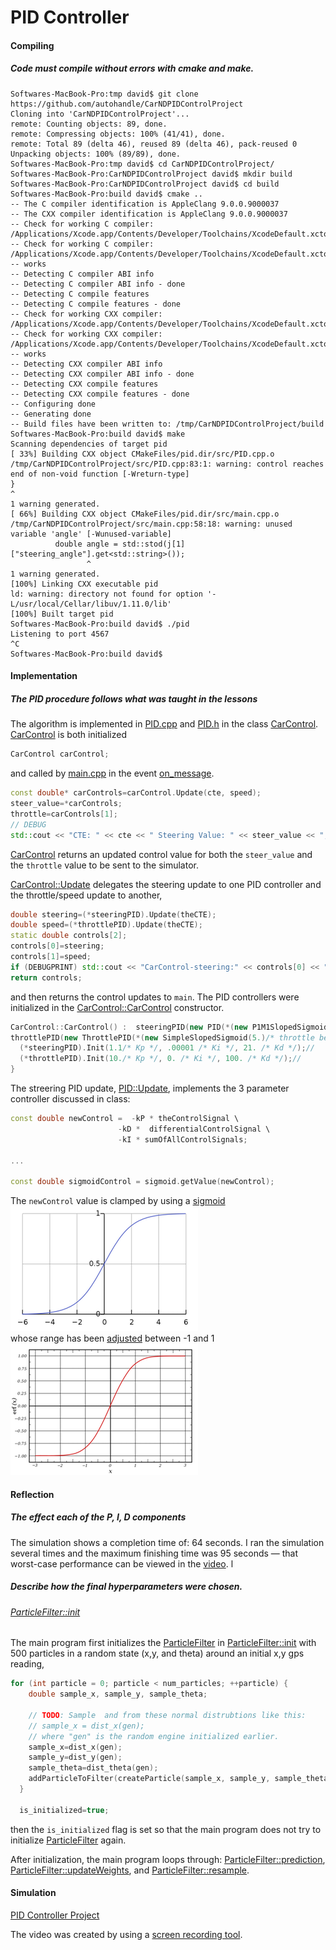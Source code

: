 # PID Controller

#### Compiling
##### Code must compile without errors with cmake and make.

``` shell
Softwares-MacBook-Pro:tmp david$ git clone https://github.com/autohandle/CarNDPIDControlProject
Cloning into 'CarNDPIDControlProject'...
remote: Counting objects: 89, done.
remote: Compressing objects: 100% (41/41), done.
remote: Total 89 (delta 46), reused 89 (delta 46), pack-reused 0
Unpacking objects: 100% (89/89), done.
Softwares-MacBook-Pro:tmp david$ cd CarNDPIDControlProject/
Softwares-MacBook-Pro:CarNDPIDControlProject david$ mkdir build
Softwares-MacBook-Pro:CarNDPIDControlProject david$ cd build
Softwares-MacBook-Pro:build david$ cmake ..
-- The C compiler identification is AppleClang 9.0.0.9000037
-- The CXX compiler identification is AppleClang 9.0.0.9000037
-- Check for working C compiler: /Applications/Xcode.app/Contents/Developer/Toolchains/XcodeDefault.xctoolchain/usr/bin/cc
-- Check for working C compiler: /Applications/Xcode.app/Contents/Developer/Toolchains/XcodeDefault.xctoolchain/usr/bin/cc -- works
-- Detecting C compiler ABI info
-- Detecting C compiler ABI info - done
-- Detecting C compile features
-- Detecting C compile features - done
-- Check for working CXX compiler: /Applications/Xcode.app/Contents/Developer/Toolchains/XcodeDefault.xctoolchain/usr/bin/c++
-- Check for working CXX compiler: /Applications/Xcode.app/Contents/Developer/Toolchains/XcodeDefault.xctoolchain/usr/bin/c++ -- works
-- Detecting CXX compiler ABI info
-- Detecting CXX compiler ABI info - done
-- Detecting CXX compile features
-- Detecting CXX compile features - done
-- Configuring done
-- Generating done
-- Build files have been written to: /tmp/CarNDPIDControlProject/build
Softwares-MacBook-Pro:build david$ make
Scanning dependencies of target pid
[ 33%] Building CXX object CMakeFiles/pid.dir/src/PID.cpp.o
/tmp/CarNDPIDControlProject/src/PID.cpp:83:1: warning: control reaches end of non-void function [-Wreturn-type]
}
^
1 warning generated.
[ 66%] Building CXX object CMakeFiles/pid.dir/src/main.cpp.o
/tmp/CarNDPIDControlProject/src/main.cpp:58:18: warning: unused variable 'angle' [-Wunused-variable]
          double angle = std::stod(j[1]["steering_angle"].get<std::string>());
                 ^
1 warning generated.
[100%] Linking CXX executable pid
ld: warning: directory not found for option '-L/usr/local/Cellar/libuv/1.11.0/lib'
[100%] Built target pid
Softwares-MacBook-Pro:build david$ ./pid
Listening to port 4567
^C
Softwares-MacBook-Pro:build david$
```

#### Implementation
##### The PID procedure follows what was taught in the lessons

The algorithm is implemented in
[PID.cpp](https://github.com/autohandle/CarNDPIDControlProject/blob/master/src/PID.cpp) and [PID.h](https://github.com/autohandle/CarNDPIDControlProject/blob/master/src/PID.h) in the class [CarControl](https://github.com/autohandle/CarNDPIDControlProject/blob/590473f6dcaee40b02275dbb96be24f5be064f0f/src/PID.cpp#L115-L132). [CarControl](https://github.com/autohandle/CarNDPIDControlProject/blob/590473f6dcaee40b02275dbb96be24f5be064f0f/src/PID.cpp#L115-L132) is both initialized
``` C++
CarControl carControl;
```
and called by [main.cpp](https://github.com/autohandle/CarNDPIDControlProject/blob/master/src/main.cpp) in the event [on_message](https://github.com/autohandle/CarNDPIDControlProject/blob/590473f6dcaee40b02275dbb96be24f5be064f0f/src/main.cpp#L42-L88).
``` C++
const double* carControls=carControl.Update(cte, speed);
steer_value=*carControls;
throttle=carControls[1];
// DEBUG
std::cout << "CTE: " << cte << " Steering Value: " << steer_value << ", throttle:" << throttle << std::endl;
```
[CarControl](https://github.com/autohandle/CarNDPIDControlProject/blob/590473f6dcaee40b02275dbb96be24f5be064f0f/src/PID.cpp#L115-L132) returns an updated control value for both the `steer_value` and the `throttle` value to be sent to the simulator.

[CarControl::Update](https://github.com/autohandle/CarNDPIDControlProject/blob/590473f6dcaee40b02275dbb96be24f5be064f0f/src/PID.cpp#L124-L132) 
delegates the steering update to one PID controller and the throttle/speed update to another,
``` C++
double steering=(*steeringPID).Update(theCTE);
double speed=(*throttlePID).Update(theCTE);
static double controls[2];
controls[0]=steering;
controls[1]=speed;
if (DEBUGPRINT) std::cout << "CarControl-steering:" << controls[0] << ", speed:" << controls[1] << std::endl;
return controls;
```
and then returns the control updates to `main`. The PID controllers were initialized in the [CarControl::CarControl](https://github.com/autohandle/CarNDPIDControlProject/blob/590473f6dcaee40b02275dbb96be24f5be064f0f/src/PID.cpp#L115-L119) constructor.
``` C++
CarControl::CarControl() :  steeringPID(new PID(*(new P1M1SlopedSigmoid(0.207)))),
throttlePID(new ThrottlePID(*(new SimpleSlopedSigmoid(5.)/* throttle between 0 & 1*/), 0.7 /* speed reference */)) {
  (*steeringPID).Init(1.1/* Kp */, .00001 /* Ki */, 21. /* Kd */);//
  (*throttlePID).Init(10./* Kp */, 0. /* Ki */, 100. /* Kd */);//
}
```
The streering PID update, [PID::Update](https://github.com/autohandle/CarNDPIDControlProject/blob/590473f6dcaee40b02275dbb96be24f5be064f0f/src/PID.cpp#L54-L80), implements the 3 parameter controller discussed in class:
``` C++
const double newControl =  -kP * theControlSignal \
                        -kD *  differentialControlSignal \
                        -kI * sumOfAllControlSignals;

...

const double sigmoidControl = sigmoid.getValue(newControl);
```
The `newControl` value is clamped by using a [sigmoid](https://github.com/autohandle/CarNDPIDControlProject/blob/590473f6dcaee40b02275dbb96be24f5be064f0f/src/PID.h#L24-L40)
<br>
![sigmoid](./images/LogisticFunction.png)
<br>
whose range has been [adjusted](https://github.com/autohandle/CarNDPIDControlProject/blob/590473f6dcaee40b02275dbb96be24f5be064f0f/src/PID.h#L64-L81) between -1 and 1
<br>
![sigmoid](./images/ErrorFunction.png)

#### Reflection
##### The effect each of the P, I, D components

The simulation shows a completion time of: 64 seconds. I ran the simulation several times and the maximum finishing time was 95 seconds — that worst-case performance can be viewed in the [video](https://s3.amazonaws.com/autohandle.com/video/CarNDKidnappedVehicleProject.mp4).
l
##### Describe how the final hyperparameters were chosen.

###### [ParticleFilter::init](https://github.com/autohandle/CarNDKidnappedVehicleProject/blob/24502292382ccf2178b8a5f79b45967ffa671ea8/src/particle_filter.cpp#L23-L49)

The main program first initializes the [ParticleFilter](https://github.com/autohandle/CarNDKidnappedVehicleProject/blob/master/src/particle_filter.cpp) in [ParticleFilter::init](https://github.com/autohandle/CarNDKidnappedVehicleProject/blob/24502292382ccf2178b8a5f79b45967ffa671ea8/src/particle_filter.cpp#L23-L49) with 500 particles in a random state (x,y, and theta) around an initial x,y gps reading,

``` C++
for (int particle = 0; particle < num_particles; ++particle) {
    double sample_x, sample_y, sample_theta;
    
    // TODO: Sample  and from these normal distrubtions like this:
    // sample_x = dist_x(gen);
    // where "gen" is the random engine initialized earlier.
    sample_x=dist_x(gen);
    sample_y=dist_y(gen);
    sample_theta=dist_theta(gen);
    addParticleToFilter(createParticle(sample_x, sample_y, sample_theta));
  }

  is_initialized=true;
```
then the `is_initialized` flag is set so that the main program does not try to initialize [ParticleFilter](https://github.com/autohandle/CarNDKidnappedVehicleProject/blob/master/src/particle_filter.cpp) again.

After initialization, the main program loops through: [ParticleFilter::prediction](https://github.com/autohandle/CarNDKidnappedVehicleProject/blob/24502292382ccf2178b8a5f79b45967ffa671ea8/src/particle_filter.cpp#L58-L98), [ParticleFilter::updateWeights](https://github.com/autohandle/CarNDKidnappedVehicleProject/blob/24502292382ccf2178b8a5f79b45967ffa671ea8/src/particle_filter.cpp#L145-L183), and [ParticleFilter::resample](https://github.com/autohandle/CarNDKidnappedVehicleProject/blob/24502292382ccf2178b8a5f79b45967ffa671ea8/src/particle_filter.cpp#L185-L240).

#### Simulation

[PID Controller Project](https://s3.amazonaws.com/autohandle.com/video/CarNDPIDControlProject70.mp4)

The video was created by using a [screen recording tool](http://www.idownloadblog.com/2016/02/26/how-to-record-part-of-mac-screen-quicktime/).

